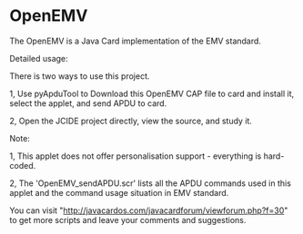# OpenEMV
The OpenEMV is a  Java Card implementation of the EMV standard. 

Detailed usage:

There is two ways to use this project.

1, Use pyApduTool to Download this OpenEMV CAP file to card and install it, select the applet, and send APDU to card.

2, Open the JCIDE project directly, view the source, and study it.



Note:

1, This applet does not offer personalisation support - everything is hard-coded.

2, The 'OpenEMV_sendAPDU.scr' lists all the APDU commands used in this applet and the command usage situation in EMV standard.


You can visit "http://javacardos.com/javacardforum/viewforum.php?f=30" to get more scripts and leave your comments and suggestions.
